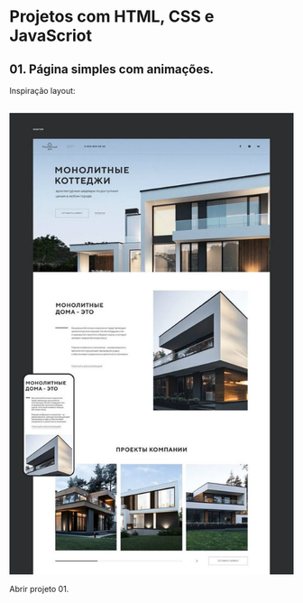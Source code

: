 # Projetos com HTML, CSS e JavaScriot
 
<h2>01. Página simples com animações.</h2>
<p>Inspiração layout:</p>
<br>
<img src="assets/download.jpg">

<a><p>Abrir projeto 01.</p><a>